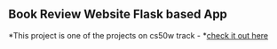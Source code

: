 ## Book Review Website Flask based App
*This project is one of the projects on cs50w track - *[check it out here](https://docs.cs50.net/web/2019/x/projects/1/project1.html)